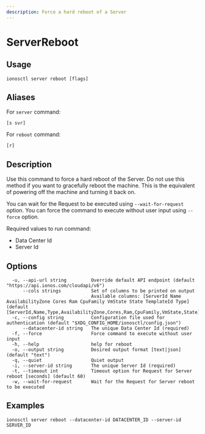 ```yaml
---
description: Force a hard reboot of a Server
---
```


# ServerReboot

## Usage

```text
ionosctl server reboot [flags]
```

## Aliases

For `server` command:
```text
[s svr]
```

For `reboot` command:
```text
[r]
```

## Description

Use this command to force a hard reboot of the Server. Do not use this method if you want to gracefully reboot the machine. This is the equivalent of powering off the machine and turning it back on.

You can wait for the Request to be executed using `--wait-for-request` option. You can force the command to execute without user input using `--force` option.

Required values to run command:

* Data Center Id
* Server Id

## Options

```text
  -u, --api-url string         Override default API endpoint (default "https://api.ionos.com/cloudapi/v6")
      --cols strings           Set of columns to be printed on output 
                               Available columns: [ServerId Name AvailabilityZone Cores Ram CpuFamily VmState State TemplateId Type] (default [ServerId,Name,Type,AvailabilityZone,Cores,Ram,CpuFamily,VmState,State])
  -c, --config string          Configuration file used for authentication (default "$XDG_CONFIG_HOME/ionosctl/config.json")
      --datacenter-id string   The unique Data Center Id (required)
  -f, --force                  Force command to execute without user input
  -h, --help                   help for reboot
  -o, --output string          Desired output format [text|json] (default "text")
  -q, --quiet                  Quiet output
  -i, --server-id string       The unique Server Id (required)
  -t, --timeout int            Timeout option for Request for Server reboot [seconds] (default 60)
  -w, --wait-for-request       Wait for the Request for Server reboot to be executed
```

## Examples

```text
ionosctl server reboot --datacenter-id DATACENTER_ID --server-id SERVER_ID
```

